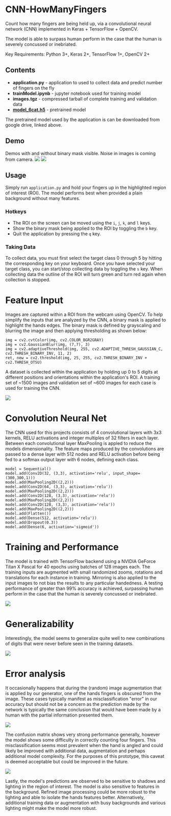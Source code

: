 # CNN-HowManyFingers
Count how many fingers are being held up, via a convolutional neural network (CNN) implemented in Keras + TensorFlow + OpenCV.

The model is able to surpass human perform in the case that the human is severely concussed or inebriated.

Key Requirements: Python 3+, Keras 2+, TensorFlow 1+, OpenCV 2+

## Contents
* **application.py** - application to used to collect data and predict number of fingers on the fly
* **trainModel.ipynb** - jupyter notebook used for training model
* **images.tgz** - compressed tarball of complete training and validation data
* [**model_6cat.h5**](https://drive.google.com/file/d/0B5sZ8q5iqYbtZjRRRW1SUVl2SlU/view?usp=sharing) - pretrained model

The pretrained model used by the application is can be downloaded from google drive, linked above.

## Demo
Demos with and without binary mask visible. Noise in images is coming from camera.
![](https://i.imgur.com/nbpeRgg.gif)
![](https://i.imgur.com/Ref2OVT.gif)


## Usage
Simply run `application.py` and hold your fingers up in the highlighted region of interest (ROI).
The model performs best when provided a plain background without many features.

### Hotkeys
* The ROI on the screen can be moved using the `i`, `j`, `k`, and `l` keys.
* Show the binary mask being applied to the ROI by toggling the `b` key.
* Quit the application by pressing the `q` key.

### Taking Data
To collect data, you must first select the target class 0 through 5 by hitting the corresponding key on your keyboard.
Once you have selected your target class, you can start/stop collecting data by toggling the `s` key. When collecting 
data the outline of the ROI will turn green and turn red again when collection is stopped.

# Feature Input

Images are captured within a ROI from the webcam using OpenCV. To help simplify the inputs that are analyzed by the CNN, a binary mask is applied to highlight the hands edges. The binary mask is defined by grayscaling and blurring the image and then applying thresholding as shown below:

```
img = cv2.cvtColor(img, cv2.COLOR_BGR2GRAY)
img = cv2.GaussianBlur(img, (7,7), 3)
img = cv2.adaptiveThreshold(img, 255, cv2.ADAPTIVE_THRESH_GAUSSIAN_C, cv2.THRESH_BINARY_INV, 11, 2)
ret, new = cv2.threshold(img, 25, 255, cv2.THRESH_BINARY_INV + cv2.THRESH_OTSU)
```

A dataset is collected within the application by holding up 0 to 5 digits at different positions and orientations within the application's ROI. A training set of ~1500 images and validation set of ~600 images for each case is used for training the CNN. 

![](https://i.imgur.com/ylMUgE5.png)

# Convolution Neural Net

The CNN used for this projects consists of 4 convolutional layers with 3x3 kernels, RELU activations and integer multiples of 32 filters in each layer. Between each convolutional layer MaxPooling is  appled to reduce the models dimensionality. The feature maps produced by the convolutions are passed to a dense layer with 512 nodes and RELU activation before being fed to a softmax output layer with 6 nodes, defining each class.

```
model = Sequential()
model.add(Conv2D(32, (3,3), activation='relu', input_shape=(300,300,1)))
model.add(MaxPooling2D((2,2)))
model.add(Conv2D(64, (3,3), activation='relu'))
model.add(MaxPooling2D((2,2)))
model.add(Conv2D(128, (3,3), activation='relu'))
model.add(MaxPooling2D((2,2)))
model.add(Conv2D(128, (3,3), activation='relu'))
model.add(MaxPooling2D((2,2)))
model.add(Flatten())
model.add(Dense(512, activation='relu'))
model.add(Dropout(0.3))
model.add(Dense(6, activation='sigmoid'))
```

# Training and Performance

The model is trained with TensorFlow backend using a NVIDIA GeForce Titan X Pascal for 40 epochs using batches of 128 images each. The training inputs are augmented with small randomized zooms, rotations and translations for each instance in training. Mirroring is also applied to the input images to not bias the results to any particular handedness. A testing performance of greater than 99% accuracy is achieved, surpassing human perform in the case that the human is severely concussed or inebriated.

![](https://i.imgur.com/tWWoyUO.png)

# Generalizability
Interestingly, the model seems to generalize quite well to new combinations of digits that were never before seen in the training datasets.

![](https://i.imgur.com/jTP4I5C.gif)

# Error analysis 
It occasionally happens that during the (random) image augmentation that is applied by our generator, one of the hands fingers is obscured from the image. These cases typically manifest as misclassification "error" in our accuracy but should not be a concern as the prediction made by the network is typically the same conclusion that would have been made by a human with the partial information presented them.

![](https://i.imgur.com/s0exjr8.png)

The confusion matrix shows very strong performance generally, however the model shows some difficulty in correctly counting four fingers. This misclassification seems most prevalent when the hand is angled and could likely be improved with additional data, augmentation and perhaps additional model complexity. For the purposes of this prototype, this caveat is deemed acceptable but could be improved in the future.

![](https://i.imgur.com/gJczLM5.png)

Lastly, the model's predictions are observed to be sensitive to shadows and lighting in the region of interest. 
The model is also sensitive to features in the background. Refined image processing could be more robust to the lighting
and able to isolate the hands features better. Alternatively, additional training data or augmentation with 
busy backgrounds and various lighting might make the model more robust.
